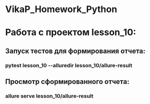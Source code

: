 # VikaP_Homework_Python


# Работа с проектом lesson_10:
## Запуск тестов для формирования отчета:
### pytest lesson_10 --alluredir lesson_10/allure-result
## Просмотр сформированного отчета:
### allure serve lesson_10/allure-result